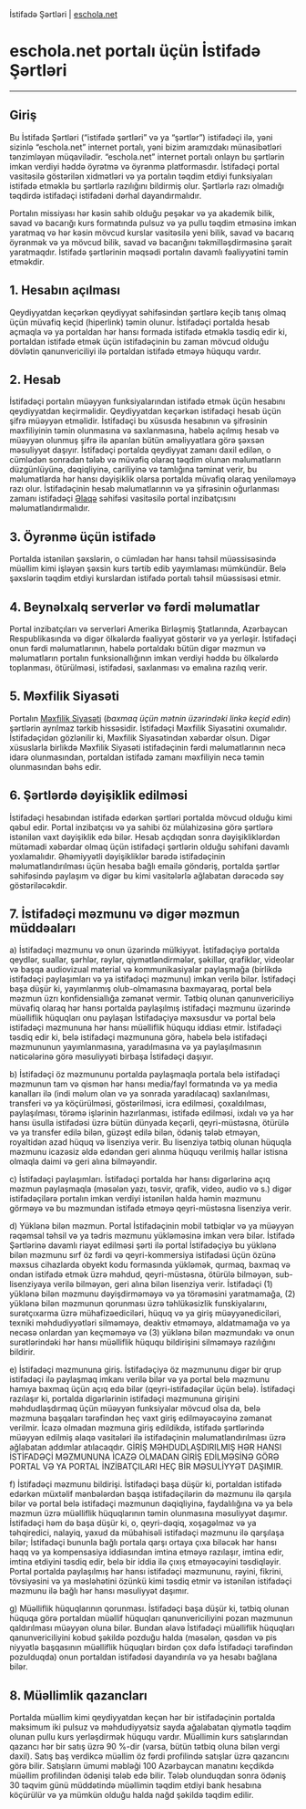<html>
<head>
  İstifadə Şərtləri | <a href="https://eschola.net">eschola.net</a>
</head>
<body>

<h1>eschola.net portalı üçün İstifadə Şərtləri</h1>

<hr>

<h2>Giriş</h2>
Bu İstifadə Şərtləri (“istifadə şərtləri” və ya “şərtlər”) istifadəçi ilə, yəni sizinlə “eschola.net” internet portalı, yəni bizim aramızdakı münasibətləri tənzimləyən müqavilədir. “eschola.net” internet portalı onlayn bu şərtlərin imkan verdiyi həddə öyrətmə və öyrənmə platformasdır. İstifadəçi portal vasitəsilə göstərilən xidmətləri və ya portalın təqdim etdiyi funksiyaları istifadə etməklə bu şərtlərlə razılığını bildirmiş olur. Şərtlərlə razı olmadığı təqdirdə istifadəçi istifadəni dərhal dayandırmalıdır.

Portalın missiyası hər kəsin sahib olduğu peşəkar və ya akademik bilik, savad və bacarığı kurs formatında pulsuz və ya pullu təqdim etməsinə imkan yaratmaq və hər kəsin mövcud kurslar vasitəsilə yeni bilik, savad və bacarıq öyrənmək və ya mövcud bilik, savad və bacarığını təkmilləşdirməsinə şərait yaratmaqdır. İstifadə şərtlərinin məqsədi portalın davamlı fəaliyyətini təmin etməkdir.

<h2>1. Hesabın açılması</h2>
Qeydiyyatdan keçərkən qeydiyyat səhifəsindən şərtlərə keçib  tanış olmaq üçün müvafiq keçid (hiperlink) təmin olunur. İstifadəçi portalda hesab açmaqla və ya portaldan hər hansı formada istifadə etməklə təsdiq edir ki, portaldan istifadə etmək üçün istifadəçinin bu zaman mövcud olduğu dövlətin qanunvericiliyi ilə portaldan istifadə etməyə hüququ vardır. 

<h2>2. Hesab</h2>
İstifadəçi portalın müəyyən funksiyalarından istifadə etmək üçün hesabını qeydiyyatdan keçirməlidir. Qeydiyyatdan keçərkən istifadəçi hesab üçün şifrə müəyyən etməlidir. İstifadəçi bu xüsusda hesabının və şifrəsinin məxfiliyinin təmin olunmasına və saxlanmasına, habelə açılmış hesab və müəyyən olunmuş şifrə ilə aparılan bütün əməliyyatlara görə şəxsən məsuliyyət daşıyır. İstifadəçi portalda qeydiyyat zamanı daxil edilən, o cümlədən sonradan tələb və müvafiq olaraq təqdim olunan məlumatların düzgünlüyünə, dəqiqliyinə, cariliyinə və tamlığına təminat verir, bu məlumatlarda hər hansı dəyişiklik olarsa portalda müvafiq olaraq yeniləməyə razı olur. İstifadəçinin hesab məlumatlarının və ya şifrəsinin oğurlanması zamanı istifadəçi <a href="https://eschola.net/contact">Əlaqə</a> səhifəsi vasitəsilə portal inzibatçısını məlumatlandırmalıdır. 

<h2>3. Öyrənmə üçün istifadə</h2>
Portalda istənilən şəxslərin, o cümlədən hər hansı təhsil müəssisəsində müəllim kimi işləyən şəxsin kurs tərtib edib yayımlaması mümkündür. Belə şəxslərin təqdim etdiyi kurslardan istifadə portalı təhsil müəssisəsi etmir.

<h2>4. Beynəlxalq serverlər və fərdi məlumatlar</h2>
Portal inzibatçıları və serverləri Amerika Birləşmiş Ştatlarında, Azərbaycan Respublikasında və digər ölkələrdə fəaliyyət göstərir və ya yerləşir. İstifadəçi onun fərdi məlumatlarının, habelə portaldakı bütün digər məzmun və məlumatların portalın funksionallığının imkan verdiyi həddə bu ölkələrdə toplanması, ötürülməsi, istifadəsi, saxlanması və emalına razılıq verir.

<h2>5. Məxfilik Siyasəti</h2>
Portalın <a href="https://eschola.net/privacy">Məxfilik Siyasəti</a> (<i>baxmaq üçün mətnin üzərindəki linkə keçid edin</i>) şərtlərin ayrılmaz tərkib hissəsidir. İstifadəçi Məxfilik Siyasətini oxumalıdır. İstifadəçidən gözlənilir ki, Məxfilik Siyasətindən xəbərdar olsun. Digər xüsuslarla birlikdə Məxfilik Siyasəti istifadəçinin fərdi məlumatlarının necə idarə olunmasından, portaldan istifadə zamanı məxfiliyin necə təmin olunmasından bəhs edir.

<h2>6. Şərtlərdə dəyişiklik edilməsi</h2>
İstifadəçi hesabından istifadə edərkən şərtləri portalda mövcud olduğu kimi qəbul edir. Portal inzibatçısı və ya sahibi öz mülahizəsinə görə şərtlərə istənilən vaxt dəyişiklik edə bilər. Hesab açdıqdan sonra dəyişikliklərdən mütəmadi xəbərdar olmaq üçün istifadəçi şərtlərin olduğu səhifəni davamlı yoxlamalıdır. Əhəmiyyətli dəyişikliklər barədə istifadəçinin məlumatlandırılması üçün hesaba bağlı emailə göndəriş, portalda şərtlər səhifəsində paylaşım və digər bu kimi vasitələrlə ağlabatan dərəcədə səy göstəriləcəkdir.

<h2>7. İstifadəçi məzmunu və digər məzmun müddəaları</h2>
a) İstifadəçi məzmunu və onun üzərində mülkiyyət. İstifadəçiyə portalda qeydlər, suallar, şərhlər, rəylər, qiymətləndirmələr, şəkillər, qrafiklər, videolar və başqa audiovizual material və kommunikasiyalar paylaşmağa (birlikdə istifadəçi paylaşımları və ya istifadəçi məzmunu) imkan verilə bilər. İstifadəçi başa düşür ki, yayımlanmış olub-olmamasına baxmayaraq, portal belə məzmun üzrı konfidensiallığa zəmanət vermir. Tətbiq olunan qanunvericiliyə müvafiq olaraq hər hansı portalda paylaşılmış istifadəçi məzmunu üzərində müəlliflik hüquqları onu paylaşan İstifadəçiyə məxsusdur və portal belə istifadəçi məzmununa hər hansı müəlliflik hüququ iddiası etmir. İstifadəçi təsdiq edir ki, belə istifadəçi məzmununa görə, habelə belə istifadəçi məzmununun yayımlanmasına, yaradılmasına və ya paylaşılmasının nəticələrinə görə məsuliyyəti birbaşa İstifadəçi daşıyır.

b) İstifadəçi öz məzmununu portalda paylaşmaqla portala belə istifadəçi məzmunun tam və qismən hər hansı media/fayl formatında və ya media kanalları ilə (indi məlum olan və ya sonrada yaradılacaq) saxlanılması, transferi və ya köçürülməsi, göstərilməsi, icra edilməsi, çoxaldılması, paylaşılması, törəmə işlərinin hazırlanması, istifadə edilməsi, ixdalı və ya hər hansı üsulla istifadəsi üzrə bütün dünyada keçərli, qeyri-müstəsna, ötürülə və ya transfer edilə bilən, güzəşt edilə bilən, ödəniş tələb etməyən, royaltidən azad hüquq və lisenziya verir. Bu lisenziya tətbiq olunan hüquqla məzmunu icazəsiz əldə edəndən geri alınma hüququ verilmiş hallar istisna olmaqla daimi və geri alına bilməyəndir.

c) İstifadəçi paylaşımları. İstifadəçi portalda hər hansı digərlərinə açıq məzmun paylaşmaqla (məsələn yazı, təsvir, qrafik, video, audio və s.) digər istifadəçilərə portalın imkan verdiyi istənilən halda həmin məzmunu görməyə və bu məzmundan istifadə etməyə qeyri-müstəsna lisenziya verir.

d) Yüklənə bilən məzmun. Portal İstifadəçinin mobil tətbiqlər və ya müəyyən rəqəmsal təhsil və ya tədris məzmunu yükləməsinə imkan verə bilər. İstifadə Şərtlərinə davamlı riayət edilməsi şərti ilə portal İstifadəçiyə bu yüklənə bilən məzmunu sırf öz fərdi və qeyri-kommersiya istifadəsi üçün özünə məxsus cihazlarda obyekt kodu formasında yükləmək, qurmaq, baxmaq və ondan istifadə etmək üzrə məhdud, qeyri-müstəsna, ötürülə bilməyən, sub-lisenziyaya verilə bilməyən, geri alına bilən lisenziya verir. İstifadəçi (1) yüklənə bilən məzmunu dəyişdirməməyə və ya törəməsini yaratmamağa, (2) yüklənə bilən məzmunun qorunması üzrə təhlükəsizlik funskiyalarını, surətçıxarma üzrə mühafizəediciləri, hüquq və ya giriş müəyyənediciləri, texniki məhdudiyyətləri silməməyə, deaktiv etməməyə, aldatmamağa və ya necəsə onlardan yan keçməməyə və (3) yüklənə bilən məzmundakı və onun surətlərindəki hər hansı müəlliflik hüququ bildirişini silməməyə razılığını bildirir.

e) İstifadəçi məzmununa giriş. İstifadəçiyə öz məzmununu digər bir qrup istifadəçi ilə paylaşmaq imkanı verilə bilər və ya portal belə məzmunu hamıya baxmaq üçün açıq edə bilər (qeyri-istifadəçilər üçün belə). İstifadəçi razılaşır ki, portalda digərlərinin istifadəçi məzmununa girişini məhdudlaşdırmaq üçün müəyyən funksiyalar mövcud olsa da, belə məzmuna başqaları tərəfindən heç vaxt giriş edilməyəcəyinə zəmanət verilmir. İcazə olmadan məzmuna giriş edildikdə, istifadə şərtlərində müəyyən edilmiş əlaqə vasitələri ilə istifadəçinin məlumatlandırılması üzrə ağlabatan addımlar atılacaqdır. GİRİŞ MƏHDUDLAŞDIRILMIŞ HƏR HANSI İSTİFADƏÇİ MƏZMUNUNA İCAZƏ OLMADAN GİRİŞ EDİLMƏSİNƏ GÖRƏ PORTAL VƏ YA PORTAL İNZİBATÇILARI HEÇ BİR MƏSULİYYƏT DAŞIMIR.

f) İstifadəçi məzmunu bildirişi. İstifadəçi başa düşür ki, portaldan istifadə edərkən müxtəlif mənbələrdən başqa istifadəçilərin də məzmunu ilə qarşıla bilər və portal belə istifadəçi məzmunun dəqiqliyinə, faydalılığına və ya belə məzmun üzrə müəlliflik hüquqlarının təmin olunmasına məsuliyyət daşımır. İstifadəçi həm də başa düşür ki, o, qeyri-dəqiq, xoşagəlməz və ya təhqiredici, nalayiq, yaxud da mübahisəli istifadəçi məzmunu ilə qarşılaşa bilər; İstifadəçi bununla bağlı portala qarşı ortaya çıxa biləcək hər hansı haqq və ya kompensasiya iddiasından imtina etməyə razılaşır, imtina edir, imtina etdiyini təsdiq edir, belə bir iddia ilə çıxış etməyəcəyini təsdiqləyir. Portal portalda paylaşılmış hər hansı istifadəçi məzmununu, rəyini, fikrini, tövsiyəsini və ya məsləhətini özünkü kimi təsdiq etmir və istənilən istifadəçi məzmunu ilə bağlı hər hansı məsuliyyət daşımır.

g) Müəlliflik hüquqlarının qorunması. İstifadəçi başa düşür ki, tətbiq olunan hüquqa görə portaldan müəllif hüquqları qanunvericiliyini pozan məzmunun qaldırılması müəyyən oluna bilər. Bundan əlavə İstifadəçi müəlliflik hüquqları qanunvericiliyini kobud şəkildə pozduğu halda (məsələn, qəsdən və pis niyyətlə başqasının müəlliflik hüquqları birdən çox dəfə İstifadəçi tərəfindən pozulduqda) onun portaldan istifadəsi dayandırıla və ya hesabı bağlana bilər. 

<h2>8. Müəllimlik qazancları</h2>
Portalda müəllim kimi qeydiyyatdan keçən hər bir istifadəçinin portalda maksimum iki pulsuz və məhdudiyyətsiz sayda ağalabatan qiymətlə təqdim olunan pullu kurs yerləşdirmək hüququ vardır. Müəllimin kurs satışlarından qazancı hər bir satış üzrə 90 %-dir (varsa, bütün tətbiq oluna bilən vergi daxil). Satış baş verdikcə müəllim öz fərdi profilində satışlar üzrə qazancını görə bilir. Satışların ümumi məbləği 100 Azərbaycan manatını keçdikdə müəllim profilindən ödənişi tələb edə bilir. Tələb olunduqdan sonra ödəniş 30 təqvim günü müddətində müəllimin təqdim etdiyi bank hesabına köçürülür və ya mümkün olduğu halda nağd şəkildə təqdim edilir.

</body>
</html>

